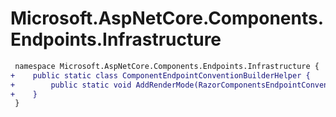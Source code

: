 # Microsoft.AspNetCore.Components.Endpoints.Infrastructure

``` diff
 namespace Microsoft.AspNetCore.Components.Endpoints.Infrastructure {
+    public static class ComponentEndpointConventionBuilderHelper {
+        public static void AddRenderMode(RazorComponentsEndpointConventionBuilder builder, IComponentRenderMode renderMode);
+    }
 }
```

